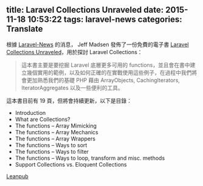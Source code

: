 title: Laravel Collections Unraveled
date: 2015-11-18 10:53:22
tags: laravel-news
categories: Translate
---

根據 [Laravel-News](https://laravel-news.com/2015/11/laravel-collections-unraveled/) 的消息， Jeff Madsen 發佈了一份免費的電子書 [Laravel Collections Unraveled](https://leanpub.com/laravelcollectionsunraveled/)，用於探討 Laravel Collections：

<!-- more -->

>這本書主要是要挖掘 Laravel 底層更多可用的 functions，並且會在書中建立幾個實用的範例，以及如何正確的在實戰使用這些例子，在過程中我們將會更加熟悉我們的基礎 PHP 藉由 ArrayObjects, CachingIterators, IteratorAggregates 以及一些便利的工具。

這本書目前有 19 頁，但將會持續更新，以下是目錄：
* Introduction
* What are Collections?
* The functions – Array Mimicking
* The functions – Array Mechanics
* The functions – Array Wrappers
* The functions – Ways to sort
* The functions – Ways to filter
* The functions – Ways to loop, transform and misc. methods
* Support Collections vs. Eloquent Collections

[Leanpub](https://leanpub.com/laravelcollectionsunraveled/)